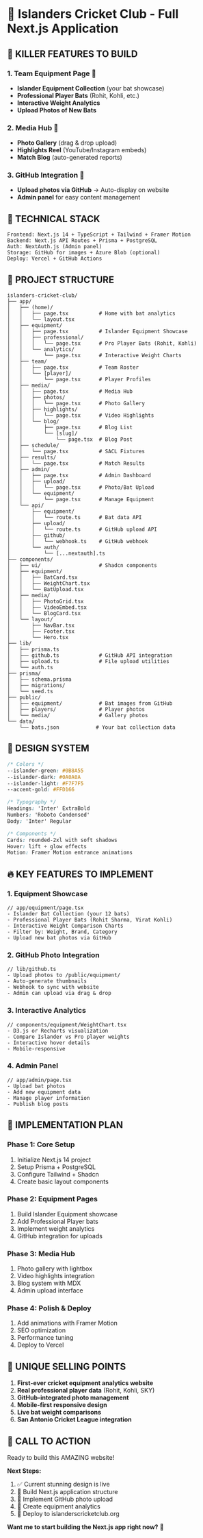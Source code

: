 # 🏏 Islanders Cricket Club - Full Next.js Application

## 🎯 **KILLER FEATURES TO BUILD**

### 1. **Team Equipment Page** 🏏
- **Islander Equipment Collection** (your bat showcase)
- **Professional Player Bats** (Rohit, Kohli, etc.)
- **Interactive Weight Analytics**
- **Upload Photos of New Bats**

### 2. **Media Hub** 📸
- **Photo Gallery** (drag & drop upload)
- **Highlights Reel** (YouTube/Instagram embeds)
- **Match Blog** (auto-generated reports)

### 3. **GitHub Integration** 📂
- **Upload photos via GitHub** → Auto-display on website
- **Admin panel** for easy content management

## 🔧 **TECHNICAL STACK**

```
Frontend: Next.js 14 + TypeScript + Tailwind + Framer Motion
Backend: Next.js API Routes + Prisma + PostgreSQL
Auth: NextAuth.js (Admin panel)
Storage: GitHub for images + Azure Blob (optional)
Deploy: Vercel + GitHub Actions
```

## 📁 **PROJECT STRUCTURE**

```
islanders-cricket-club/
├── app/
│   ├── (home)/
│   │   ├── page.tsx          # Home with bat analytics
│   │   └── layout.tsx
│   ├── equipment/
│   │   ├── page.tsx          # Islander Equipment Showcase
│   │   ├── professional/
│   │   │   └── page.tsx      # Pro Player Bats (Rohit, Kohli)
│   │   └── analytics/
│   │       └── page.tsx      # Interactive Weight Charts
│   ├── team/
│   │   ├── page.tsx          # Team Roster
│   │   └── [player]/
│   │       └── page.tsx      # Player Profiles
│   ├── media/
│   │   ├── page.tsx          # Media Hub
│   │   ├── photos/
│   │   │   └── page.tsx      # Photo Gallery
│   │   ├── highlights/
│   │   │   └── page.tsx      # Video Highlights
│   │   └── blog/
│   │       ├── page.tsx      # Blog List
│   │       └── [slug]/
│   │           └── page.tsx  # Blog Post
│   ├── schedule/
│   │   └── page.tsx          # SACL Fixtures
│   ├── results/
│   │   └── page.tsx          # Match Results
│   ├── admin/
│   │   ├── page.tsx          # Admin Dashboard
│   │   ├── upload/
│   │   │   └── page.tsx      # Photo/Bat Upload
│   │   └── equipment/
│   │       └── page.tsx      # Manage Equipment
│   └── api/
│       ├── equipment/
│       │   └── route.ts      # Bat data API
│       ├── upload/
│       │   └── route.ts      # GitHub upload API
│       ├── github/
│       │   └── webhook.ts    # GitHub webhook
│       └── auth/
│           └── [...nextauth].ts
├── components/
│   ├── ui/                   # Shadcn components
│   ├── equipment/
│   │   ├── BatCard.tsx
│   │   ├── WeightChart.tsx
│   │   └── BatUpload.tsx
│   ├── media/
│   │   ├── PhotoGrid.tsx
│   │   ├── VideoEmbed.tsx
│   │   └── BlogCard.tsx
│   └── layout/
│       ├── NavBar.tsx
│       ├── Footer.tsx
│       └── Hero.tsx
├── lib/
│   ├── prisma.ts
│   ├── github.ts             # GitHub API integration
│   ├── upload.ts             # File upload utilities
│   └── auth.ts
├── prisma/
│   ├── schema.prisma
│   ├── migrations/
│   └── seed.ts
├── public/
│   ├── equipment/            # Bat images from GitHub
│   ├── players/              # Player photos
│   └── media/                # Gallery photos
└── data/
    └── bats.json            # Your bat collection data
```

## 🎨 **DESIGN SYSTEM**

```css
/* Colors */
--islander-green: #0B8A55
--islander-dark: #0A0A0A
--islander-light: #F7F7F5
--accent-gold: #FFD166

/* Typography */
Headings: 'Inter' ExtraBold
Numbers: 'Roboto Condensed'
Body: 'Inter' Regular

/* Components */
Cards: rounded-2xl with soft shadows
Hover: lift + glow effects
Motion: Framer Motion entrance animations
```

## 🔥 **KEY FEATURES TO IMPLEMENT**

### 1. **Equipment Showcase**
```tsx
// app/equipment/page.tsx
- Islander Bat Collection (your 12 bats)
- Professional Player Bats (Rohit Sharma, Virat Kohli)
- Interactive Weight Comparison Charts
- Filter by: Weight, Brand, Category
- Upload new bat photos via GitHub
```

### 2. **GitHub Photo Integration**
```tsx
// lib/github.ts
- Upload photos to /public/equipment/
- Auto-generate thumbnails
- Webhook to sync with website
- Admin can upload via drag & drop
```

### 3. **Interactive Analytics**
```tsx
// components/equipment/WeightChart.tsx
- D3.js or Recharts visualization
- Compare Islander vs Pro player weights
- Interactive hover details
- Mobile-responsive
```

### 4. **Admin Panel**
```tsx
// app/admin/page.tsx
- Upload bat photos
- Add new equipment data
- Manage player information
- Publish blog posts
```

## 🚀 **IMPLEMENTATION PLAN**

### Phase 1: Core Setup
1. Initialize Next.js 14 project
2. Setup Prisma + PostgreSQL
3. Configure Tailwind + Shadcn
4. Create basic layout components

### Phase 2: Equipment Pages
1. Build Islander Equipment showcase
2. Add Professional Player bats
3. Implement weight analytics
4. GitHub integration for uploads

### Phase 3: Media Hub
1. Photo gallery with lightbox
2. Video highlights integration
3. Blog system with MDX
4. Admin upload interface

### Phase 4: Polish & Deploy
1. Add animations with Framer Motion
2. SEO optimization
3. Performance tuning
4. Deploy to Vercel

## 💫 **UNIQUE SELLING POINTS**

1. **First-ever cricket equipment analytics website**
2. **Real professional player data** (Rohit, Kohli, SKY)
3. **GitHub-integrated photo management**
4. **Mobile-first responsive design**
5. **Live bat weight comparisons**
6. **San Antonio Cricket League integration**

## 🎯 **CALL TO ACTION**

Ready to build this AMAZING website!

**Next Steps:**
1. ✅ Current stunning design is live
2. 🔄 Build Next.js application structure
3. 🔄 Implement GitHub photo upload
4. 🔄 Create equipment analytics
5. 🔄 Deploy to islanderscricketclub.org

**Want me to start building the Next.js app right now?** 🚀